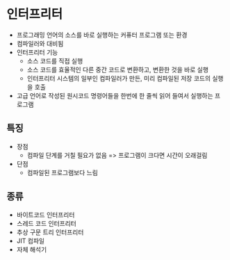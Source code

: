 # 인터프리터

- 프로그래밍 언어의 소스를 바로 실행하는 커퓨터 프로그램 또는 환경
- 컴파일러와 대비됨
- 인터프리터 기능
  - 소스 코드를 직접 실행
  - 소스 코드를 효율적인 다른 중간 코드로 변환하고, 변환한 것을 바로 실행
  - 인터프리터 시스템의 일부인 컴파일러가 만든, 미리 컴파일된 저장 코드의 실행을 호출
- 고급 언어로 작성된 원시코드 명령어들을 한번에 한 줄씩 읽어 들여서 실행하는 프로그램



## 특징

- 장점
  - 컴파일 단계를 거칠 필요가 없음 => 프로그램이 크다면 시간이 오래걸림
- 단점
  - 컴파일된 프로그램보다 느림

## 종류

- 바이트코드 인터프리터
- 스레드 코드 인터프리터
- 추상 구문 트리 인터프리터
- JIT 컴파일
- 자체 해석기